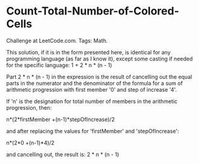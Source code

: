 # Count-Total-Number-of-Colored-Cells
Challenge at LeetCode.com. Tags: Math.

This solution, if it is in the form presented here, is identical for any programming language (as far as I know it), except some casting if needed for the specific language:
1 + 2 * n * (n - 1)

Part 2 * n * (n - 1) in the expression is the result of cancelling out the equal parts in the numerator and the denominator of the formula for a sum of arithmetic progression with first member '0' and step of increase '4'.
    
If 'n' is the designation for total number of members in the arithmetic progression, then:

n*(2*firstMember +(n-1)*stepOfIncrease)/2

and after replacing the values for 'firstMember' and 'stepOfIncrease':

n*(2*0 +(n-1)*4)/2

and cancelling out, the result is:
2 * n * (n - 1)
